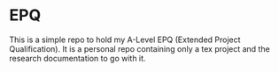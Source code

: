 # EPQ

This is a simple repo to hold my A-Level EPQ (Extended Project Qualification). It is a personal repo containing only a tex project and the research documentation to go with it.
